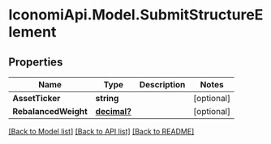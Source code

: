 # IconomiApi.Model.SubmitStructureElement
## Properties

Name | Type | Description | Notes
------------ | ------------- | ------------- | -------------
**AssetTicker** | **string** |  | [optional] 
**RebalancedWeight** | [**decimal?**](BigDecimal.md) |  | [optional] 

[[Back to Model list]](../README.md#documentation-for-models) [[Back to API list]](../README.md#documentation-for-api-endpoints) [[Back to README]](../README.md)

